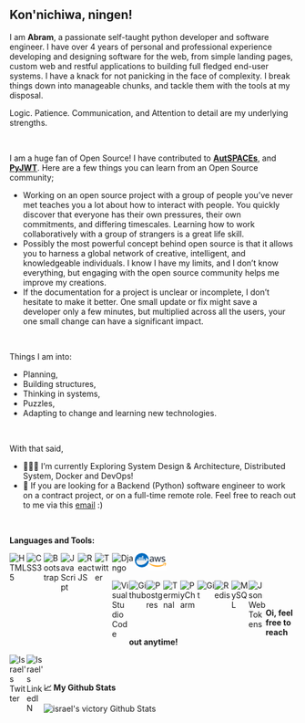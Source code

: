 Kon'nichiwa, ningen!
------

I am **Abram**, a passionate self-taught python developer and software engineer. I have over 4 years of personal and professional experience developing and designing software for the web, from simple landing pages, custom web and restful applications to building full fledged end-user systems. I have a knack for not panicking in the face of complexity. I break things down into manageable chunks, and tackle them with the tools at my disposal.

Logic. Patience. Communication, and Attention to detail are my underlying strengths.

<br>

I am a huge fan of Open Source! I have contributed to **[AutSPACEs](https://github.com/alan-turing-institute/AutSPACEs/)**, and **[PyJWT](https://github.com/jpadilla/pyjwt/)**. Here are a few things you can learn from an Open Source community;

- Working on an open source project with a group of people you’ve never met teaches you a lot about how to interact with people. You quickly discover that everyone has their own pressures, their own commitments, and differing timescales. Learning how to work collaboratively with a group of strangers is a great life skill.
- Possibly the most powerful concept behind open source is that it allows you to harness a global network of creative, intelligent, and knowledgeable individuals. I know I have my limits, and I don’t know everything, but engaging with the open source community helps me improve my creations.
- If the documentation for a project is unclear or incomplete, I don’t hesitate to make it better. One small update or fix might save a developer only a few minutes, but multiplied across all the users, your one small change can have a significant impact.

<br>

Things I am into:

- Planning,
- Building structures,
- Thinking in systems,
- Puzzles, 
- Adapting to change and learning new technologies.

<br>

With that said, 


- 👨🏽‍🌱 I’m currently Exploring System Design & Architecture, Distributed System, Docker and DevOps!
- 💼 If you are looking for a Backend (Python) software engineer to work on a contract project, or on a full-time remote role. Feel free to reach out to me via this [email](mailto:israelvictory87@gmail.com) :)

<br>

**Languages and Tools:**

<img align="left" alt="HTML5" width="30px" src="https://img.icons8.com/color/48/000000/html-5.png"/>

<img align="left" alt="CSS3" width="30px" src="https://img.icons8.com/color/48/000000/css3.png"/>

<img align="left" alt="Bootstrap" width="30px" src="https://img.icons8.com/color/48/000000/bootstrap.png"/>

<img align="left" alt="JavaScript" width="30px" src="https://img.icons8.com/color/48/000000/javascript.png"/>

<img align="left" alt="ReactJS" width="30px" src="https://img.icons8.com/plasticine/100/000000/react.png"/>

<img align="left" alt="Twitter" width="30px" src="https://img.icons8.com/color/48/000000/python.png"/>

<img align="left" alt="Django" width="40px" src="https://img.icons8.com/color/48/000000/django.png"/>

<img align="left" alt="Docker" width="25px" src="demo/docker.png"/>

<img align="left" alt="AWS" width="30px" src="demo/aws.png"/>


<br><br>


<img align="left" alt="Visual Studio Code" width="30px" src="https://img.icons8.com/fluent/48/000000/visual-studio-code-2019.png"/>

<img align="left" alt="Github" width="30px" src="https://img.icons8.com/color/48/000000/github.png"/>

<img align="left" alt="Postgres" width="30px" src="https://img.icons8.com/color/48/000000/postgreesql.png"/>

<img align="left" alt="Terminal" width="30px" src="https://img.icons8.com/color/26/000000/console.png"/>

<img align="left" alt="PyCharm" width="30px" src="https://img.icons8.com/color/48/000000/pycharm.png"/>

<img align="left" alt="Git" width="30px" src="https://img.icons8.com/color/48/000000/git.png"/>

<img align="left" alt="Redis" width="30px" src="https://img.icons8.com/color/48/000000/redis.png"/>

<img align="left" alt="MySQL" width="30px" src="https://img.icons8.com/fluency/48/000000/mysql-logo.png"/>

<img align="left" alt="JsonWebTokens" width="30px" src="https://img.icons8.com/color/48/000000/java-web-token.png"/>


<br /><br />


**Oi, feel free to reach out anytime!**

[<img align="left" alt="Israel's Twitter" width="30px" src="https://img.icons8.com/color/48/000000/twitter.png"/>](https://twitter.com/israelabraham_)

[<img align="left" alt="Israel's LinkedIN" width="30px" src="https://img.icons8.com/color/48/000000/linkedin.png"/>](https://linkedin.com/in/abraham-israel)

<br /><br />

**📈 My Github Stats**

<img alt="israel's victory Github Stats" src="https://github-readme-stats.vercel.app/api?username=israelabraham&show_icons=true&theme=gotham"/>
